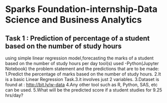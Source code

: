 # Sparks Foundation-internship-Data Science and Business Analytics
## Task 1 : Prediction of percentage of a student based on the number of study hours


using simple linear regression model,forecasting the marks of a student based on the number of study hours per day
  tool(s) used -Python(Jupyter Notebook)
    the problem statement and the predictions that are to be made:
       1.Predict the percentage of marks based on the number of study hours.
       2.It is a basic Linear Regression Task.3.it involves just 2 variables.
       3.Dataset is found at : http://bit.ly/w-data
       4.Any other tool such as R, Python, SAS, etc can be used.
       5.What will be the predicted score if a student studies for 9.25 hrs/day?

